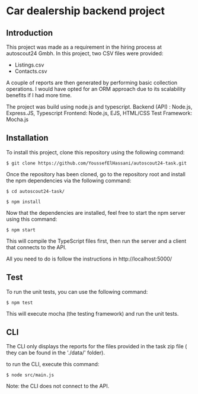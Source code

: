 # Car dealership backend project
## Introduction

This project was made as a requirement in the hiring process at autoscout24 Gmbh. In this project, two CSV files were provided:
- Listings.csv
- Contacts.csv

A couple of reports are then generated by performing basic collection operations. I would have opted for an ORM approach due to its scalability benefits if I had more time.

The project was build using node.js and typescript.
Backend (API) : Node.js, Express.JS, Typescript
Frontend: Node.js, EJS, HTML/CSS
Test Framework: Mocha.js

## Installation
To install this project, clone this repository using the following command:

`$ git clone https://github.com/YoussefElHassani/autoscout24-task.git`

Once the repository has been cloned, go to the repository root and install the npm dependencies via the following command:

`$ cd autoscout24-task/`

`$ npm install`

Now that the dependencies are installed, feel free to start the npm server using this command:

`$ npm start`

This will compile the TypeScript files first, then run the server and a client that connects to the API.

All you need to do is follow the instructions in http://localhost:5000/


## Test
To run the unit tests, you can use the following command:

`$ npm test`

This will execute mocha (the testing framework) and run the unit tests.

## CLI

The CLI only displays the reports for the files provided in the task zip file ( they can be found in the './data/' folder). 

to run the CLI, execute this command:

`$ node src/main.js`

Note: the CLI does not connect to the API.
